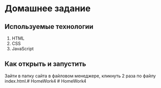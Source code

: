 # Домашнее задание 



## Используемые технологии
1. HTML
2. CSS
3. JavaScript


## Как открыть и запустить

Зайти в папку сайта в файловом менеджере, кликнуть 2 раза по файлу index.html.#   H o m e W o r k 4  
 #   H o m e W o r k 4  
 